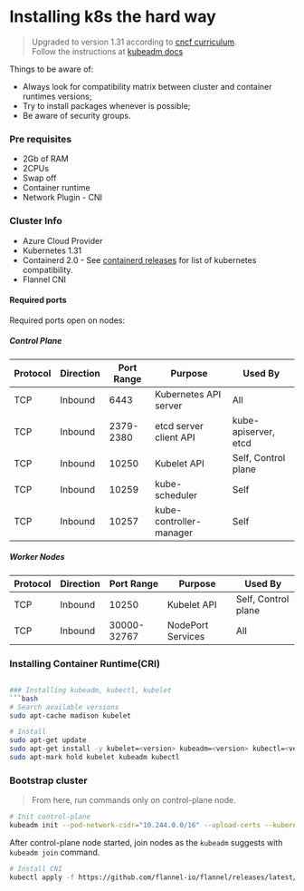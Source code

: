 # Installing k8s the hard way
> Upgraded to version 1.31 according to [cncf curriculum](https://github.com/cncf/curriculum). 
<br/>Follow the instructions at [kubeadm docs](https://v1-31.docs.kubernetes.io/docs/setup/production-environment/tools/kubeadm/install-kubeadm/)

Things to be aware of: 
- Always look for compatibility matrix between cluster and container runtimes versions; 
- Try to install packages whenever is possible; 
- Be aware of security groups.

### Pre requisites
- 2Gb of RAM
- 2CPUs
- Swap off
- Container runtime
- Network Plugin - CNI

### Cluster Info
- Azure Cloud Provider
- Kubernetes 1.31
- Containerd 2.0 - See [containerd releases](https://containerd.io/releases/#kubernetes-support) for list of kubernetes compatibility.
- Flannel CNI

#### Required ports
Required ports open on nodes:

##### Control Plane
| Protocol | Direction | Port Range | Purpose | Used By |
|-|-|-|-|-|
| TCP | Inbound | 6443 | Kubernetes API server | All |
| TCP | Inbound | 2379-2380 | etcd server client API | kube-apiserver, etcd |
| TCP | Inbound | 10250 | Kubelet API | Self, Control plane |
| TCP | Inbound | 10259 | kube-scheduler | Self |
| TCP | Inbound | 10257 | kube-controller-manager | Self |

##### Worker Nodes
| Protocol | Direction | Port Range | Purpose | Used By |
|-|-|-|-|-|
| TCP | Inbound | 10250 | Kubelet API | Self, Control plane |
| TCP | Inbound | 30000-32767 | NodePort Services | All |


### Installing Container Runtime(CRI)
```bash

### Installing kubeadm, kubectl, kubelet
```bash
# Search available versions
sudo apt-cache madison kubelet

# Install
sudo apt-get update
sudo apt-get install -y kubelet=<version> kubeadm=<version> kubectl=<version>
sudo apt-mark hold kubelet kubeadm kubectl
```

### Bootstrap cluster

> From here, run commands only on control-plane node.

```bash
# Init control-plane
kubeadm init --pod-network-cidr="10.244.0.0/16" --upload-certs --kubernetes-version="<version>" --control-plane-endpoint="<instance-ip>" --cri-socket="unix:///run/containerd/containerd.sock"
```

After control-plane node started, join nodes as the `kubeadm` suggests with `kubeadm join` command.

```bash
# Install CNI
kubectl apply -f https://github.com/flannel-io/flannel/releases/latest/download/kube-flannel.yml
```